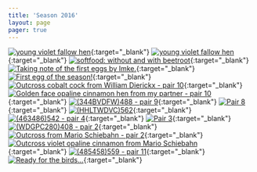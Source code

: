 ```yaml
---
title: 'Season 2016'
layout: page
pager: true
---
```


[![young violet fallow hen](/img/thumbs/f6d145c5ecf51d5796b95a0a271dd6d53ccf701d.jpg)](http://i205.photobucket.com/albums/bb166/schilduil/Exhibition%20Budgerigars/Season%202016/2016-01-28%2022.17.03_zpspmtfzlhc.jpg){:target="_blank"}
[![young violet fallow hen](/img/thumbs/b6a9a85df59c76a43566c137fef42baefd111123.jpg)](http://i205.photobucket.com/albums/bb166/schilduil/Exhibition%20Budgerigars/Season%202016/2016-01-28%2022.16.23_zpswugbtwah.jpg){:target="_blank"}
[![softfood: without and with beetroot](/img/thumbs/4bb7d4ca67efd93982e3906e42501c0cf5018c5f.jpg)](http://i205.photobucket.com/albums/bb166/schilduil/Exhibition%20Budgerigars/Season%202016/FDB9F1D3-460C-4970-B951-00E29D309E19_zpsapkhiozk.jpg){:target="_blank"}
[![Taking note of the first eggs by Imke.](/img/thumbs/220a0035aef49c60231c280bee6df2d317f8172b.jpg)](http://i205.photobucket.com/albums/bb166/schilduil/Exhibition%20Budgerigars/Season%202016/806D2724-AAF0-4C60-83DA-99FC97C8858A_zps2s5ywfxr.jpg){:target="_blank"}
[![First egg of the season!](/img/thumbs/b30bf7af876b7645059d19ac37ea5a121afabfe4.jpg)](http://i205.photobucket.com/albums/bb166/schilduil/Exhibition%20Budgerigars/Season%202016/1027B5B9-5AC9-4C49-8E74-74A987C98D5D_zpsqj3wpn7g.jpg){:target="_blank"}
[![Outcross cobalt cock from William Dierickx - pair 10](/img/thumbs/4253216faf7aa3620cee7a6fd94f1f248f99b6c3.jpg)](http://i205.photobucket.com/albums/bb166/schilduil/Exhibition%20Budgerigars/Season%202016/DSC02138_zpsqhjwpxwv.jpg){:target="_blank"}
[![Golden face opaline cinnamon hen from my partner - pair 10](/img/thumbs/18e894aca3a725479327a1603a5743e7e8126741.jpg)](http://i205.photobucket.com/albums/bb166/schilduil/Exhibition%20Budgerigars/Season%202016/DSC02134_zpswmszkkjm.jpg){:target="_blank"}
[![(344BVDFW)488 - pair 9](/img/thumbs/2ab32139d0e5371c64c6046e9bd9a8c98250a254.jpg)](http://i205.photobucket.com/albums/bb166/schilduil/Exhibition%20Budgerigars/Season%202016/DSC02131_zpsfdncfpp7.jpg){:target="_blank"}
[![Pair 8](/img/thumbs/cf112d68bdd6f8b9677bb0ec7045d40cc2010a46.jpg)](http://i205.photobucket.com/albums/bb166/schilduil/Exhibition%20Budgerigars/Season%202016/DSC02127_zpsfawb1iqo.jpg){:target="_blank"}
[![(HHLTWDVC)562](/img/thumbs/559092fb318082a566d92890c7e1e617a0128f0f.jpg)](http://i205.photobucket.com/albums/bb166/schilduil/Exhibition%20Budgerigars/Season%202016/DSC02124_zpsk6ftwp0g.jpg){:target="_blank"}
[![(463486)542 - pair 4](/img/thumbs/76cb6162de05e4214d83eafea4f523d3295a99f1.jpg)](http://i205.photobucket.com/albums/bb166/schilduil/Exhibition%20Budgerigars/Season%202016/DSC02114_zpsiqapz1w0.jpg){:target="_blank"}
[![Pair 3](/img/thumbs/cd5600e38ce80dd070d33af37f023b33d6123ff3.jpg)](http://i205.photobucket.com/albums/bb166/schilduil/Exhibition%20Budgerigars/Season%202016/DSC02113_zps7nkbp5d4.jpg){:target="_blank"}
[![(WDGPC280)408 - pair 2](/img/thumbs/83e2696dfb7bb8e575361591559ef894f7c67e61.jpg)](http://i205.photobucket.com/albums/bb166/schilduil/Exhibition%20Budgerigars/Season%202016/DSC02109_zpsrtwjnhik.jpg){:target="_blank"}
[![Outcross from Mario Schiebahn - pair 2](/img/thumbs/f3d72fbc4a69104c6b1431f79af528e7c7eecffe.jpg)](http://i205.photobucket.com/albums/bb166/schilduil/Exhibition%20Budgerigars/Season%202016/DSC02108_zpsg1b83v12.jpg){:target="_blank"}
[![Outcross violet opaline cinnamon from Mario Schiebahn](/img/thumbs/229f0fc3cac3b48944bf3601c1dd3df848bb3296.jpg)](http://i205.photobucket.com/albums/bb166/schilduil/Exhibition%20Budgerigars/Season%202016/DSC02107_zpsywfhpytr.jpg){:target="_blank"}
[![(485458)559 - pair 11](/img/thumbs/e9fdd64f8016cb1460e8bcdd950f344735e18c24.jpg)](http://i205.photobucket.com/albums/bb166/schilduil/Exhibition%20Budgerigars/Season%202016/DSC02139_zpsbigo3ssc.jpg){:target="_blank"}
[![Ready for the birds...](/img/thumbs/aa543e63454be30c47257b9cd7d516167cea9de7.jpg)](http://i205.photobucket.com/albums/bb166/schilduil/Exhibition%20Budgerigars/Season%202016/2E94AAFF-8B85-4420-8F11-7398FC49841B_zpsfjh6ftnb.jpg){:target="_blank"}
